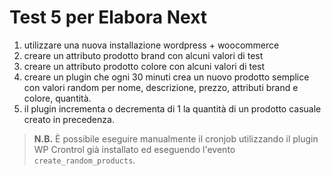 # Test 5 per Elabora Next
1. utilizzare una nuova installazione wordpress + woocommerce
2. creare un attributo prodotto brand con alcuni valori di test
3. creare un attributo prodotto colore con alcuni valori di test
4. creare un plugin che ogni 30 minuti crea un nuovo prodotto semplice con valori random per
nome, descrizione, prezzo, attributi brand e colore, quantità.
5. il plugin incrementa o decrementa di 1 la quantità di un prodotto casuale creato in precedenza.

>**N.B.** È possibile eseguire manualmente il cronjob utilizzando il plugin WP Crontrol già installato ed eseguendo l'evento <code>create_random_products</code>.

